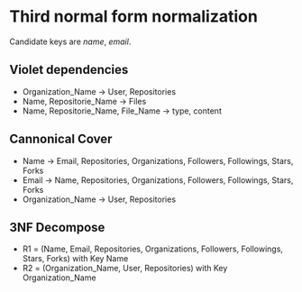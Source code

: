 # Third normal form normalization

Candidate keys are *name*, *email*.

## Violet dependencies
- Organization_Name -> User, Repositories
- Name, Repositorie_Name -> Files
- Name, Repositorie_Name, File_Name -> type, content

## Cannonical Cover
- Name -> Email, Repositories, Organizations, Followers, Followings, Stars, Forks
- Email -> Name, Repositories, Organizations, Followers, Followings, Stars, Forks
- Organization_Name -> User, Repositories

## 3NF Decompose
- R1 = (Name, Email, Repositories, Organizations, Followers, Followings, Stars, Forks) with Key Name 
- R2 = (Organization_Name, User, Repositories) with Key Organization_Name